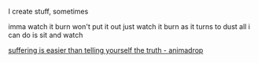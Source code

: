 I create stuff, sometimes

imma watch it burn
won't put it out
just watch it burn
as it turns to dust
all i can do
is sit and watch

[suffering is easier than telling yourself the truth - animadrop]([url](https://open.spotify.com/track/6ha3TDU1ga1gMVrI3kT25l?si=eab78f81c69f41fa))
